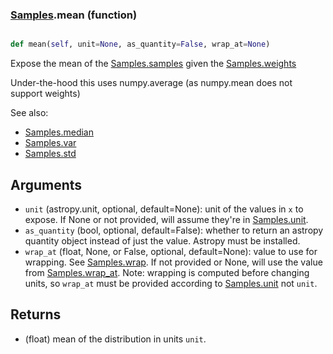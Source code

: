 ### [Samples](Samples.md).mean (function)


```py

def mean(self, unit=None, as_quantity=False, wrap_at=None)

```



Expose the mean of the [Samples.samples](Samples.samples.md) given the [Samples.weights](Samples.weights.md)

Under-the-hood this uses numpy.average (as numpy.mean does not support weights)

See also:

* [Samples.median](Samples.median.md)
* [Samples.var](Samples.var.md)
* [Samples.std](Samples.std.md)

Arguments
----------
* `unit` (astropy.unit, optional, default=None): unit of the values
    in `x` to expose.  If None or not provided, will assume they're in
    [Samples.unit](Samples.unit.md).
* `as_quantity` (bool, optional, default=False): whether to return an
    astropy quantity object instead of just the value.  Astropy must
    be installed.
* `wrap_at` (float, None, or False, optional, default=None): value to
    use for wrapping.  See [Samples.wrap](Samples.wrap.md).  If not provided or None,
    will use the value from [Samples.wrap_at](Samples.wrap_at.md).  Note: wrapping is
    computed before changing units, so `wrap_at` must be provided
    according to [Samples.unit](Samples.unit.md) not `unit`.

Returns
---------
* (float) mean of the distribution in units `unit`.

